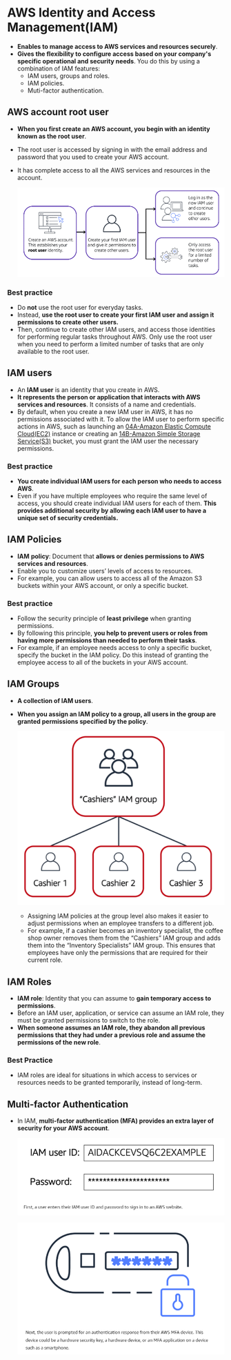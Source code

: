 # AWS Identity and Access Management(IAM)
- **Enables to manage access to AWS services and resources securely**.
- **Gives the flexibility to configure access based on your company's specific operational and security needs**. You do this by using a combination of IAM features:
	- IAM users, groups and roles.
	- IAM policies.
	- Muti-factor authentication.

## AWS account root user
- **When you first create an AWS account, you begin with an identity known as the root user**.
- The root user is accessed by signing in with the email address and password that you used to create your AWS account.
- It has complete access to all the AWS services and resources in the account.

	![aws_account_root_user](../img/aws_account_root_user.png)

### Best practice
- Do **not** use the root user for everyday tasks. 
- Instead, **use the root user to create your first IAM user and assign it permissions to create other users.**
- Then, continue to create other IAM users, and access those identities for performing regular tasks throughout AWS. Only use the root user when you need to perform a limited number of tasks that are only available to the root user. 

## IAM users
- An **IAM user** is an identity that you create in AWS.
- **It represents the person or application that interacts with AWS services and resources**. It consists of a name and credentials.
- By default, when you create a new IAM user in AWS, it has no permissions associated with it. To allow the IAM user to perform specific actions in AWS, such as launching an [04A-Amazon Elastic Compute Cloud(EC2)](AWS/Cloud%20Practitioner%20(CLF-C02)/02-Compute%20in%20the%20Cloud/04A-Amazon%20Elastic%20Compute%20Cloud(EC2).md) instance or creating an [14B-Amazon Simple Storage Service(S3)](AWS/Cloud%20Practitioner%20(CLF-C02)/05-Storage%20and%20Databases/14B-Amazon%20Simple%20Storage%20Service(S3).md) bucket, you must grant the IAM user the necessary permissions.

### Best practice
- **You create individual IAM users for each person who needs to access AWS**.  
- Even if you have multiple employees who require the same level of access, you should create individual IAM users for each of them. **This provides additional security by allowing each IAM user to have a unique set of security credentials.**

## IAM Policies
- **IAM** **policy**: Document that **allows or denies permissions to AWS services and resources**.
- Enable you to customize users’ levels of access to resources. 
- For example, you can allow users to access all of the Amazon S3 buckets within your AWS account, or only a specific bucket.

### Best practice
- Follow the security principle of **least privilege** when granting permissions. 
- By following this principle, **you help to prevent users or roles from having more permissions than needed to perform their tasks**. 
- For example, if an employee needs access to only a specific bucket, specify the bucket in the IAM policy. Do this instead of granting the employee access to all of the buckets in your AWS account.

## IAM Groups
- **A collection of IAM users**. 
- **When you assign an IAM policy to a group, all users in the group are granted permissions specified by the policy**.

	![iam_groups](../img/iam_groups.png)

	- Assigning IAM policies at the group level also makes it easier to adjust permissions when an employee transfers to a different job. 
	- For example, if a cashier becomes an inventory specialist, the coffee shop owner removes them from the “Cashiers” IAM group and adds them into the “Inventory Specialists” IAM group. This ensures that employees have only the permissions that are required for their current role.

## IAM Roles
- **IAM role**: Identity that you can assume to **gain temporary access to permissions**.
- Before an IAM user, application, or service can assume an IAM role, they must be granted permissions to switch to the role. 
- **When someone assumes an IAM role, they abandon all previous permissions that they had under a previous role and assume the permissions of the new role**.

### Best Practice
- IAM roles are ideal for situations in which access to services or resources needs to be granted temporarily, instead of long-term.


## Multi-factor Authentication
- In IAM, **multi-factor authentication (MFA) provides an extra layer of security for your AWS account**.

	![multi-factor-auth1](../img/multi-factor-auth1.png)

	![multi-factor-auth2](../img/multi-factor-auth2.png)